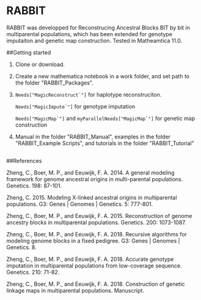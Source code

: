 RABBIT
======

RABBIT was developped for Reconstrucing Ancestral Blocks BIT by bit in multiparental populations, which has been extended for genotype imputaiton and genetic map construction. Tested in Matheamtica 11.0. 


##Getting started

1. Clone or download.

2. Create a new mathematica notebook in a work folder, and set path to the folder "RABBIT_Packages". 

3. ```Needs["MagicReconstruct`"]``` for haplotype reconstruciton. 

   ```Needs["MagicImpute`"]``` for genotype imputation

   ```Needs["MagicMap`"]``` and ```myParallelNeeds["MagicMap`"]``` for genetic map construction

4. Manual in the folder "RABBIT_Manual", examples in the folder "RABBIT_Example Scripts", and tutorials in the folder "RABBIT_Tutorial" 

##

##References

Zheng, C., Boer, M. P., and Eeuwijk, F. A. 2014. A general modeling framework for genome ancestral origins in multi-parental populations. Genetics. 198: 87-101.

Zheng, C. 2015. Modeling X-linked ancestral origins in multiparental populations. G3: Genes | Genomes | Genetics. 5: 777-801. 

Zheng, C., Boer, M. P., and Eeuwijk, F. A. 2015. Reconstruction of genome ancestry blocks in multiparental populations. Genetics. 200: 1073-1087. 

Zheng, C., Boer, M. P., and Eeuwijk, F. A. 2018. Recursive algorithms for modeling genome blocks in a fixed pedigree. G3: Genes | Genomes | Genetics. 8. 

Zheng, C., Boer, M. P., and Eeuwijk, F. A. 2018. Accurate genotype imputation in multiparental populations from low-coverage sequence. Genetics. 210: 71-82.

Zheng, C., Boer, M. P., and Eeuwijk, F. A. 2018. Construction of genetic linkage maps in multiparental populations. Manuscript. 

##
